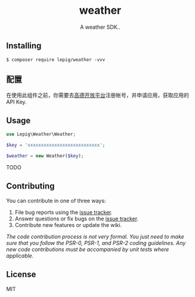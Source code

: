 <h1 align="center"> weather </h1>

<p align="center"> A weather SDK..</p>


## Installing

```shell
$ composer require lepig/weather -vvv
```
## 配置
在使用此组件之前，你需要去[高德开放平台](https://lbs.amap.com/dev/index)注册帐号，并申请应用，获取应用的API Key.

## Usage
```php
use Lepig\Weather\Weather;

$key = 'xxxxxxxxxxxxxxxxxxxxxxxxxxx';

$weather = new Weather($key);
```

TODO

## Contributing

You can contribute in one of three ways:

1. File bug reports using the [issue tracker](https://github.com/lepig/weather/issues).
2. Answer questions or fix bugs on the [issue tracker](https://github.com/lepig/weather/issues).
3. Contribute new features or update the wiki.

_The code contribution process is not very formal. You just need to make sure that you follow the PSR-0, PSR-1, and PSR-2 coding guidelines. Any new code contributions must be accompanied by unit tests where applicable._

## License

MIT
